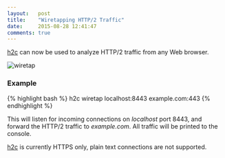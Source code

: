 ```yaml
---
layout:   post
title:    "Wiretapping HTTP/2 Traffic"
date:     2015-08-28 12:41:47
comments: true
---
```


[h2c](https://github.com/fstab/h2c) can now be used to analyze HTTP/2 traffic
from any Web browser.

![wiretap]({{site.url}}{{site.baseurl}}/assets/2015-08-28-wiretap.gif)

### Example

{% highlight bash %}
h2c wiretap localhost:8443 example.com:443
{% endhighlight %}

This will listen for incoming connections on _localhost_ port 8443, and forward
the HTTP/2 traffic to _example.com_. All traffic will be printed to the console.

[h2c](https://github.com/fstab/h2c) is currently HTTPS only, plain text connections
are not supported.
